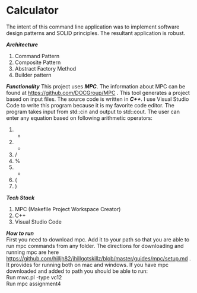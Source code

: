 # Calculator

The intent of this command line application was to implement software design patterns and SOLID principles. The resultant application is robust.

***Architecture***
1. Command Pattern
2. Composite Pattern
3. Abstract Factory Method
4. Builder pattern

***Functionality***
This project uses ***MPC***. The information about MPC can be found at https://github.com/DOCGroup/MPC . This tool generates a project based on input files. 
The source code is written in ***C++***. I use Visual Studio Code to write this program because it is my favorite code editor. The program takes input from std::cin and output to std::cout. The user can enter any equation based on following arithmetic operators:
1. +
2. -
3. /
4. %
5. *
6. (
7. )

***Tech Stack***
1. MPC (Makefile Project Workspace Creator)
2. C++
3. Visual Studio Code

***How to run***  
First you need to download mpc. Add it to your path so that you are able to run mpc commands from any folder. The directions for downloading and running mpc are here https://github.com/hilljh82/jhillgotskillz/blob/master/guides/mpc/setup.md . It provides for running both on mac and windows.
If you have mpc downloaded and added to path you should be able to run:   
Run mwc.pl -type vc12  
Run mpc assignment4
  
